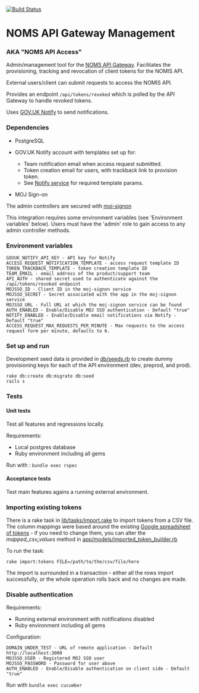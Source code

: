 [![Build Status](https://travis-ci.org/ministryofjustice/noms-api-gateway-management.svg?branch=master)](https://travis-ci.org/ministryofjustice/noms-api-gateway-management)

# NOMS API Gateway Management
### AKA "NOMS API Access"

Admin/management tool for the [NOMS API Gateway](https://github.com/ministryofjustice/noms-api-gateway). Facilitates the provisioning, tracking and revocation of client tokens for the NOMIS API.

External users/client can submit requests to access the NOMIS API.

Provides an endpoint ```/api/tokens/revoked``` which is polled by the API Gateway to handle revoked tokens.

Uses [GOV.UK Notify](https://www.gov.uk/government/publications/govuk-notify/govuk-notify) to send notifications.

### Dependencies

* PostgreSQL

* GOV.UK Notify account with templates set up for:

  * Team notification email when access request submitted.
  * Token creation email for users, with trackback link to provision token.
  * See [Notify service](https://github.com/ministryofjustice/noms-api-gateway-management/blob/master/app/services/notify.rb) for required template params.

* MOJ Sign-on

The admin controllers are secured with [moj-signon](https://github.com/ministryofjustice/moj-signon)

This integration requires some environment variables (see 'Environment variables' below).
Users must have the 'admin' role to gain access to any admin controller methods.

### Environment variables

    GOVUK_NOTIFY_API_KEY - API key for Notify
    ACCESS_REQUEST_NOTIFICATION_TEMPLATE - access request template ID
    TOKEN_TRACKBACK_TEMPLATE - token creation template ID
    TEAM_EMAIL - email address of the product/support team
    API_AUTH - shared secret used to authenticate against the /api/tokens/revoked endpoint
    MOJSSO_ID - Client ID in the moj-signon service
    MOJSSO_SECRET - Secret associated with the app in the moj-signon service
    MOJSSO_URL - Full URL at which the moj-signon service can be found
    AUTH_ENABLED - Enable/Disable MOJ SSO authentication - Default "true"
    NOTIFY_ENABLED - Enable/Disable email notifications via Notify - Default "true"
    ACCESS_REQUEST_MAX_REQUESTS_PER_MINUTE - Max requests to the access request form per minute, defaults to 6.

### Set up and run

Development seed data is provided in [db/seeds.rb](https://github.com/ministryofjustice/noms-api-gateway-management/blob/master/db/seeds.rb) to create dummy provisioning keys for each of the API environment (dev, preprod, and prod).

    rake db:create db:migrate db:seed
    rails s

### Tests

#### Unit tests

Test all features and regressions locally.

Requirements:

* Local postgres database
* Ruby environment including all gems

Run with : `bundle exec rspec`

#### Acceptance tests

Test main features agains a running external environment.

### Importing existing tokens

There is a rake task in [lib/tasks/import.rake](https://github.com/ministryofjustice/noms-api-gateway-management/lib/tasks/import.rake) to import tokens from a CSV file. The column mappings were based around the existing [Google spreadsheet of tokens](https://docs.google.com/spreadsheets/d/1PJHdykrJ1e7nsm0_07vksy6DbVLzjwHuDAkbwt88y3Q/edit#gid=0) - if you need to change them, you can alter the *mapped_csv_values* method in [app/models/imported_token_builder.rb](https://github.com/ministryofjustice/noms-api-gateway-management/app/models/imported_token_builder.rb)

To run the task:

    rake import:tokens FILE=/path/to/the/csv/file/here

The import is surrounded in a transaction - either all the rows import successfully, or the whole operation rolls back and no changes are made.


### Disable authentication

Requirements:

* Running external environment with notifications disabled
* Ruby environment including all gems

Configuration:

    DOMAIN_UNDER_TEST - URL of remote application - Default http://localhost:3000
    MOJSSO_USER - Registered MOJ SSO user
    MOJSSO_PASSWORD - Password for user above
    AUTH_ENABLED - Enable/Disable authentication on client side - Default "true"

Run with `bundle exec cucumber`
